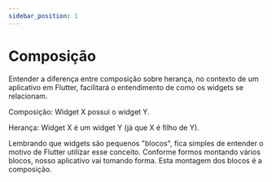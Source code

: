 ```yaml
---
sidebar_position: 1
---
```


# Composição

Entender a diferença entre composição sobre herança, no contexto de um aplicativo em Flutter, facilitará o entendimento de como os widgets se relacionam.

Composição: Widget X possui o widget Y.

Herança: Widget X é um widget Y (já que X é filho de Y).

Lembrando que widgets são pequenos "blocos", fica simples de entender o motivo de Flutter utilizar esse conceito. Conforme formos montando vários blocos, nosso aplicativo vai tomando forma. Esta montagem dos blocos é a composição.